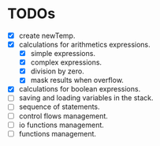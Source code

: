 # TODOs
- [x] create newTemp.
- [x] calculations for arithmetics expressions.
  - [x] simple expressions.
  - [x] complex expressions.
  - [x] division by zero.
  - [x] mask results when overflow.
- [x] calculations for boolean expressions.
- [ ] saving and loading variables in the stack.
- [ ] sequence of statements.
- [ ] control flows management.
- [ ] io functions management.
- [ ] functions management.
